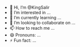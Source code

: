 - 👋 Hi, I’m @KingSalir
- 👀 I’m interested in ...
- 🌱 I’m currently learning ...
- 💞️ I’m looking to collaborate on ...
- 📫 How to reach me ...
- 😄 Pronouns: ...
- ⚡ Fun fact: ...

<!---
KingSalir/KingSalir is a ✨ special ✨ repository because its `README.md` (this file) appears on your GitHub profile.
You can click the Preview link to take a look at your changes.
--->
